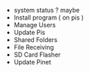* system status ? maybe
* Install program ( on pis )
* Manage Users
* Update Pis
* Shared Folders
* File Receiving
* SD Card Flasher
* Update Pinet


